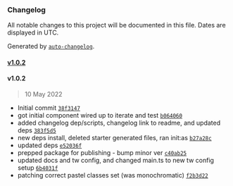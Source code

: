 ### Changelog

All notable changes to this project will be documented in this file. Dates are displayed in UTC.

Generated by [`auto-changelog`](https://github.com/CookPete/auto-changelog).

#### [v1.0.2](https://github.com/obewds/tw-bg-palette-pastel/compare/v1.0.2...v1.0.2)

#### v1.0.2

> 10 May 2022

- Initial commit [`38f3147`](https://github.com/obewds/tw-bg-palette-pastel/commit/38f31474bb96d7748d4f6c941cfcf002cfba01ee)
- got initial component wired up to iterate and test [`b064060`](https://github.com/obewds/tw-bg-palette-pastel/commit/b064060e40ed37009525abe51b4ea651bcfb18bd)
- added changelog dep/scripts, changelog link to readme, and updated deps [`383f5d5`](https://github.com/obewds/tw-bg-palette-pastel/commit/383f5d5638bc0bbf93d219ba1ada10edabf34eee)
- new deps install, deleted starter generated files, ran init:as [`b27a28c`](https://github.com/obewds/tw-bg-palette-pastel/commit/b27a28c619616b18f6460a3d41f0c864e025efe1)
- updated deps [`e52036f`](https://github.com/obewds/tw-bg-palette-pastel/commit/e52036fb060f4b8695f84036c5005757eca3cf62)
- prepped package for publishing - bump minor ver [`c40ab25`](https://github.com/obewds/tw-bg-palette-pastel/commit/c40ab250b4c5e2f4383fa7cb0ede81e94423d094)
- updated docs and tw config, and changed main.ts to new tw config setup [`6b4031f`](https://github.com/obewds/tw-bg-palette-pastel/commit/6b4031f0c9e77cb29fe01d65550347f5b298cb49)
- patching correct pastel classes set (was monochromatic) [`f2b3d22`](https://github.com/obewds/tw-bg-palette-pastel/commit/f2b3d22dea1ec2947323884dcde39e9e26f15af7)
